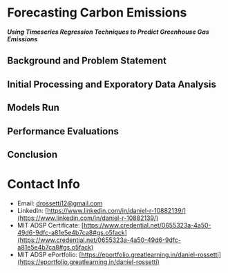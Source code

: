 # Forecasting Carbon Emissions
***Using Timeseries Regression Techniques to Predict Greenhouse Gas Emissions***

## Background and Problem Statement

## Initial Processing and Exporatory Data Analysis

## Models Run

## Performance Evaluations

## Conclusion


# Contact Info
- Email: <a href = "mailto: drossetti12@gmail.com" style="color: red">drossetti12@gmail.com</a>
- LinkedIn: [https://www.linkedin.com/in/daniel-r-10882139/](https://www.linkedin.com/in/daniel-r-10882139/)
- MIT ADSP Certificate:  [https://www.credential.net/0655323a-4a50-49d6-9dfc-a81e5e4b7ca8#gs.o5fack](https://www.credential.net/0655323a-4a50-49d6-9dfc-a81e5e4b7ca8#gs.o5fack)
- MIT ADSP ePortfolio: [https://eportfolio.greatlearning.in/daniel-rossetti](https://eportfolio.greatlearning.in/daniel-rossetti)
